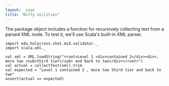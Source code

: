 ```yaml
---
layout:  page
title: "Nifty utilities"
---
```




The package object includes a function for recursively collecting text from a parsed XML node.  To test it, we'll use Scala's built-in XML parser.


```tut
import edu.holycross.shot.mid.validator._
import scala.xml._

val xml = XML.loadString("<root>Level 1 <div>contained 2</div><div>, more two <sub>third tier</sub> and back to two</div></root>")
val actual = collectText(xml).trim
val expected = "Level 1 contained 2 , more two third tier and back to two"
assert(actual == expected)
```
